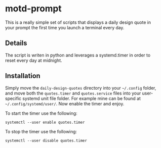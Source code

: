 # motd-prompt
This is a really simple set of scripts that displays a daily design quote in your prompt 
the first time you launch a terminal every day.

## Details
The script is writen in python and leverages a systemd.timer in order to reset every day at 
midnight.

## Installation
Simply move the `daily-design-quotes` directory into your `~/.config` folder, and move both the
`quotes.timer` and `quotes.service` files into your user-specific systemd unit file folder. For 
example mine can be found at `~/.config/systemd/user/`. Now enable the timer and enjoy.

To start the timer use the following:

```
systemctl --user enable quotes.timer
```

To stop the timer use the following:

```
systemctl --user disable quotes.timer
```

